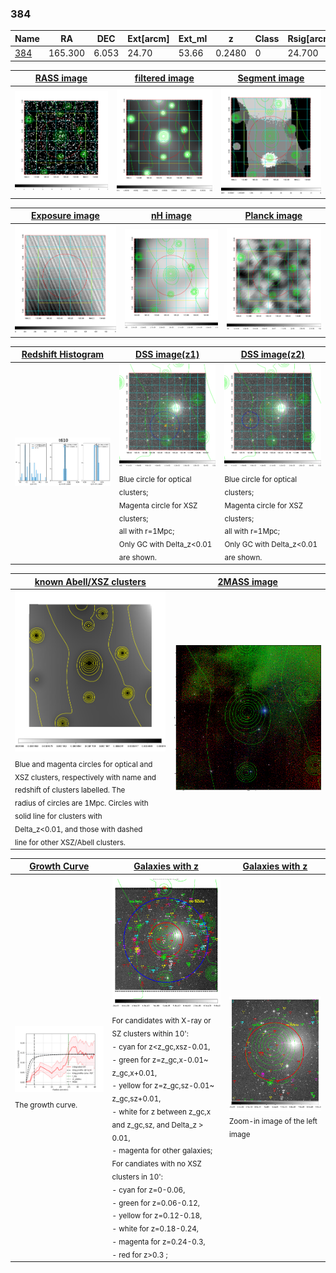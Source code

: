 <div STYLE="page-break-after: always;"></div>

### 384

|Name          |RA          |DEC      | Ext[arcm] | Ext_ml | z    | Class| Rsig[arcmin] | CRsig[c/s] | CR500[c/s] | R500[Mpc] |L500[erg/s]|F500[erg/s/cm^2]| M500[Msun]|Tx[keV]|beta|GC(XSZ,Delta_z<0.01)| GC(OPT,Delta_z<0.01)|GC|alias|
|--------------|------------|------------|---|---|-----------|--------|------|------|----|----|----|----|----|----|----|----|----|----|---|
|[384](script/384.md)     | 165.300       | 6.053       | 24.70    | 53.66   | 0.2480 | 0   | 24.700 |0.142 |0.125 |1.135 |4.646e+44 |2.490e-12 |5.337e+14 |6.526 |0.384 |-, |-, |-, |t610|

|[RASS image](../image/384/384_img.pdf)|[filtered image](../image/384/384_fil.pdf)|[Segment image](../image/384/384_seg.pdf)|
|-------------------|--------------------|-------------------|
| <img src="../image/384/384_img.png" width="300">  | <img src="../image/384/384_fil.png" width="300">   | <img src="../image/384/384_seg.png" width="300">  |

|[Exposure image](../image/384/384_mex.pdf)| [nH image](../image/384/384_nh.pdf)| [Planck image](../image/384/384_p.pdf)|
|-------------------|--------------------|-------------------|
|<img src="../image/384/384_mex.png" width="300">   | <img src="../image/384/384_nh.png" width="300">    | <img src="../image/384/384_p.png" width="300"> |

|[Redshift Histogram](../image/384/384_zg.pdf) | [DSS image(z1)](../image/384/384_dss_z1.pdf)      |  [DSS image(z2)](../image/384/384_dss_z2.pdf)    |
|-------------------|--------------------|-------------------|
|<img src="../image/384/384_zg.png" width="300"> |<img src="../image/384/384_dss_z1.png" width="300"> <sub><br>Blue circle for optical clusters; <br>Magenta circle for XSZ clusters; <br>all with r=1Mpc; <br>Only GC with Delta_z<0.01 are shown. </sub>| <img src="../image/384/384_dss_z2.png" width="300"><sub><br>Blue circle for optical clusters; <br>Magenta circle for XSZ clusters; <br>all with r=1Mpc; <br>Only GC with Delta_z<0.01 are shown. </sub> |

|[known Abell/XSZ clusters](../image/384/384_m.pdf) | [2MASS image](../image/384/384_2mass.pdf)      |
|-------------------|-------------------|
|<img src=../image/384/384_m.png width="300"> <sub><br>Blue and magenta circles for optical and <br>XSZ clusters, respectively with name and <br>redshift of clusters labelled. The <br>radius of circles are 1Mpc. Circles with <br>solid line for clusters with <br>Delta_z<0.01, and those with dashed <br>line for other XSZ/Abell clusters.        </sub>|<img src="../image/384/384_2mass.png" width="300">  |

|[Growth Curve](../image/384/384_gca_all.png) |[Galaxies with z](../image/384/384_opt_ned.pdf) |[Galaxies with z](../image/384/384_opt_ned_zoom.pdf) |
|-------------------|-------------------|-------------------|
| <img src="../image/384/384_gca_all.png" width="300"> <sub><br>The growth curve.</sub>| <img src=../image/384/384_opt_ned.png width="300"> <br><sub> For candidates with X-ray or SZ clusters within 10': <br> - cyan for z<z_gc,xsz-0.01, <br> - green for z=z_gc,x-0.01~ z_gc,x+0.01, <br> - yellow for z=z_gc,sz-0.01~ z_gc,sz+0.01, <br> - white for z between z_gc,x and z_gc,sz, and Delta_z > 0.01, <br> - magenta for other galaxies; <br>For candiates with no XSZ clusters in 10': <br> - cyan for z=0-0.06, <br> - green for z=0.06-0.12, <br> - yellow for z=0.12-0.18, <br> - white for z=0.18-0.24, <br> - magenta for z=0.24-0.3, <br> - red for z>0.3 ;  </sub>|<img src=../image/384/384_opt_ned_zoom.png width="300">  <br><sub> Zoom-in image of the left image</sub>|




